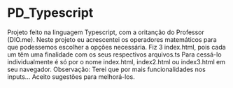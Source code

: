 # PD_Typescript
Projeto feito na linguagem Typescript, com a oritanção do Professor (DIO.me).
Neste projeto eu acrescentei os operadores matemáticos para que podessemos escolher a opções necessária.
Fiz 3 index.html, pois cada um têm uma finalidade com os seus respectivos arquivos.ts
Para cessá-lo individualmente é só por o nome index.html, index2.html ou index3.html em seu navegador.
Observação: Terei que por mais funcionalidades nos inputs...
Aceito sugestões para melhorá-los.
